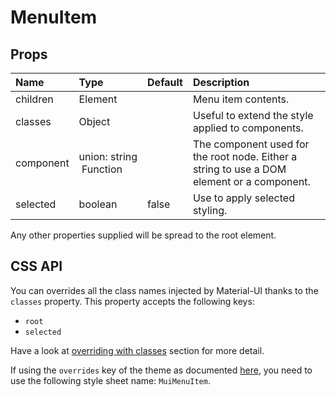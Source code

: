 <!--- This documentation is automatically generated, do not try to edit it. -->

# MenuItem



## Props
| Name | Type | Default | Description |
|:-----|:-----|:--------|:------------|
| children | Element |  | Menu item contents. |
| classes | Object |  | Useful to extend the style applied to components. |
| component | union:&nbsp;string<br>&nbsp;Function<br> |  | The component used for the root node. Either a string to use a DOM element or a component. |
| selected | boolean | false | Use to apply selected styling. |

Any other properties supplied will be spread to the root element.

## CSS API

You can overrides all the class names injected by Material-UI thanks to the `classes` property.
This property accepts the following keys:
- `root`
- `selected`

Have a look at [overriding with classes](/customization/overrides#overriding-with-classes)
section for more detail.

If using the `overrides` key of the theme as documented
[here](/customization/themes#customizing-all-instances-of-a-component-type),
you need to use the following style sheet name: `MuiMenuItem`.
